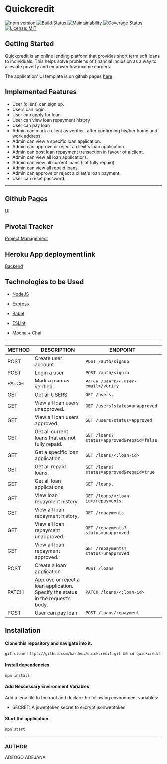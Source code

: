 # Quickcredit

[![npm version](https://badge.fury.io/js/express.svg)](https://badge.fury.io/js/express)
[![Build Status](https://travis-ci.org/hardecx/Quickcredit.svg?branch=develop)](https://travis-ci.org/hardecx/Quickcredit)
[![Maintainability](https://api.codeclimate.com/v1/badges/d88297d66181f684ef84/maintainability)](https://codeclimate.com/github/hardecx/Quickcredit/maintainability)
[![Coverage Status](https://coveralls.io/repos/github/hardecx/Quickcredit/badge.svg?branch=develop)](https://coveralls.io/github/hardecx/Quickcredit?branch=develop)
[![License: MIT](https://img.shields.io/badge/License-MIT-green.svg)](https://opensource.org/licenses/MIT)


## Getting Started
Quickcredit is an online lending platform that provides short term soft loans to individuals. This
helps solve problems of financial inclusion as a way to alleviate poverty and empower low
income earners.

The application' UI template is on github pages [here](https://hardecx.github.io/UI/index.html)

## Implemented Features

- User (client) can sign up.
- Users can login.
- User can apply for loan.
- User can view loan repayment history
- User can pay loan
- Admin can mark a client as verified, after confirming his/her home and work address.
- Admin can view a specific loan application.
- Admin can approve or reject a client's loan application.
- Admin can post loan repayment transaction in favour of a client.
- Admin can view all loan applications.
- Admin can view all current loans (not fully repaid).
- Admin can view all repaid loans.
- Admin can approve or reject a client's loan payment.
- User can reset password.

---
## Github Pages
[UI](https://hardecx.github.io/UI/index.html)

## Pivotal Tracker
[Project Management](https://www.pivotaltracker.com/n/projects/2326900)

## Heroku App deployment link
[Backend](https://bootquickcredit.herokuapp.com/)

## Technologies to be Used

- [NodeJS](https://nodejs.org/)

- [Express](https://expressjs.com/)

- [Babel](https://babeljs.io/)

- [ESLint](https://eslint.org/)

- [Mocha](https://mochajs.org/) + [Chai](https://www.chaijs.com/)

---

|   METHOD      |  DESCRIPTION   | ENDPOINT                    |
| ------------- | -------------- |-----------------------------|
|   POST        | Create user account |`POST /auth/signup`          |
|   POST         | Login a user  |`POST /auth/signin`|
|   PATCH        | Mark a user as verified.|`PATCH /users/<:user-email>/verify`          |
| GET |Get all USERS |`GET /users.`|
| GET |View all loan users unapproved.|`GET /users?status=unapproved`|
| GET |View all loan users approved.|`GET /users?status=approved`|
|   GET         | Get all current loans that are not fully repaid.|`GET /loans?status=approved&repaid=false`|
|   GET         |Get a specific loan application. |`GET /loans/<:loan-id>`|
|   GET         |Get all repaid loans.|`GET /loans?status=approved&repaid=true`|
| GET |Get all loan applications|`GET /loans.`|
| GET |View loan repayment history.|`GET /loans/<:loan-id>/repayments`|
| GET |View all loan repayment history.|`GET /repayments`|
| GET |View all loan repayment unapproved.|`GET /repayments?status=unapproved`|
| GET |View all loan repayment approved.|`GET /repayments?status=unapproved`|
| POST | Create a loan application|`POST /loans`|
| PATCH |Approve or reject a loan application. Specify the status in the request’s body.|`PATCH /loans/<:loan-id>`|
| POST |User can pay loan.|`POST /loans/repayment`|

## Installation

#### Clone this repository and navigate into it.

`git clone https://github.com/hardecx/quickcredit.git && cd quickcredit`

#### Install dependencies.

`npm install`

#### Add Neccessary Environment Variables

 Add a .env file to the root and declare the following environment variables:  

- SECRET: A jswebtoken secret to encrypt jsonwebtoken

#### Start the application.

`npm start`

---
### AUTHOR
ADEOGO ADEJANA